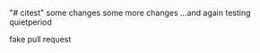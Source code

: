 "# citest" 
some changes
some more changes
...and again
testing quiet<merge conflict>period

fake pull request